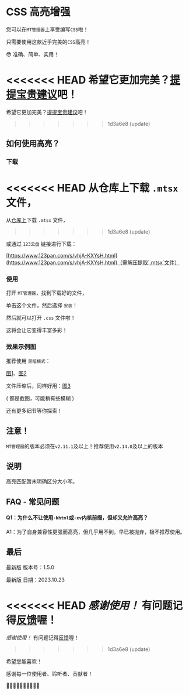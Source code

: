 # CSS 高亮增强

您可以在`MT管理器`上享受编写`CSS`啦！

只需要使用这款近乎完美的`CSS`高亮！

😳 准确、简单、实用！

<<<<<<< HEAD
希望它更加完美？[提提宝贵建议](https://githubfast.com/teaSummer/CSS_HighLight/issues/new)吧！
=======
希望它更加完美？[提提宝贵建议](https://github.com/teaSummer/CSS_HighLight/issues/new)吧！
>>>>>>> 1d3a6e8 (update)

## 如何使用高亮？

### 下载

<<<<<<< HEAD
从仓库上下载 `.mtsx` 文件，
=======
从[仓库上](https://github.com/teaSummer/CSS_HighLight/tree/main/下载)下载 `.mtsx` 文件，
>>>>>>> 1d3a6e8 (update)

或通过 `123云盘` 链接进行下载：

[https://www.123pan.com/s/vhjA-KXYsH.html](https://www.123pan.com/s/vhjA-KXYsH.html)（需解压提取`.mtsx`文件）

### 使用

打开 `MT管理器`，找到下载好的文件，

单击这个文件，然后选择 `安装`！

然后就可以打开 `.css` 文件啦！

这将会让它变得丰富多彩！

### 效果示例图

推荐使用 `黑暗模式`：

 [图1](https://cccimg.com/view.php/444c70fb6c6b049a8e2afab8735322f9.jpg)、[图2](https://cccimg.com/view.php/475239f4e7ba50ec00beff00d8ed6c11.jpg)

文件压缩后，同样好用：[图3](https://cccimg.com/view.php/492c9e54501e93470de3e0478fb72427.jpg)

( 都是截图，可能稍有些模糊 )

还有更多细节等你探索！

## 注意！

`MT管理器`的版本必须在`v2.11.1`及以上！推荐使用`v2.14.0`及以上的版本

## 说明

高亮匹配暂未明确区分大小写。

## FAQ - 常见问题

#### Q1：为什么不让使用`-khtml`或`-xv`内核前缀，但却又允许高亮？

A1：为了自身兼容性更强而高亮，但几乎用不到，早已被抛弃，极不推荐使用。

## 最后

最新版 版本号：1.5.0

最新版 日期：2023.10.23

<<<<<<< HEAD
*感谢使用！* 有问题记得[反馈](https://githubfast.com/teaSummer/CSS_HighLight/issues/new)喔！
=======
*感谢使用！* 有问题记得[反馈](https://github.com/teaSummer/CSS_HighLight/issues/new)喔！
>>>>>>> 1d3a6e8 (update)

希望您能喜欢！

感谢每一位使用者、聆听者、贡献者！

🎃🎃🎃🎃🎃🎃🎃🎃🎃🎃
